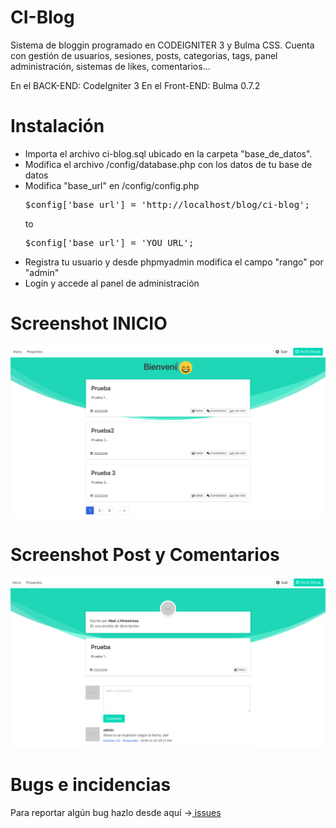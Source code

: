 
<h1>CI-Blog</h1>

Sistema de bloggin programado en CODEIGNITER 3 y Bulma CSS. Cuenta con gestión de usuarios, sesiones, posts, categorias, tags, panel administración, sistemas de likes, comentarios...

En el BACK-END: CodeIgniter 3
En el Front-END: Bulma 0.7.2

<h1> Instalación </h1>

<ul>
<li> Importa el archivo ci-blog.sql ubicado en la carpeta "base_de_datos".</li>
<li> Modifica el archivo /config/database.php con los datos de tu base de datos </li>
<li> Modifica "base_url" en /config/config.php <pre>
$config['base_url'] = 'http://localhost/blog/ci-blog';
</pre> to <pre>$config['base_url'] = 'YOU URL'; </pre></li>
<li> Registra tu usuario y desde phpmyadmin modifica el campo "rango" por "admin" </li>
<li> Login y accede al panel de administración </li>
</ul>

<h1>Screenshot INICIO</h1>

<img src="imagenes_repositorio/captura1.png">

<h1>
Screenshot Post y Comentarios
</h1>

<img src="imagenes_repositorio/captura2.png">

<h1> Bugs e incidencias </h1>
Para reportar algún bug hazlo desde aquí -><a href="https://github.com/ajotah/ci-blog/issues"> issues</a>
